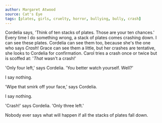 ```yaml
---
author: Margaret Atwood
source: Cat's Eye
tags: [plates, girls, cruelty, horror, bullying, bully, crash]
---
```

Cordelia says, 'Think of ten stacks of plates. Those are your ten chances.' Every time I do something wrong, a stack of plates comes crashing down. I can see these plates. Cordelia can see them too, because she's the one who says _Crash_! Grace can see them a little, but her crashes are tentative, she looks to Cordelia for confirmation. Carol tries a crash once or twice but is scoffed at: '_That_ wasn't a crash!'

'Only four left,' says Cordelia. 'You better watch yourself. Well?'

I say nothing.

'Wipe that smirk off your face,' says Cordelia.

I say nothing.

'Crash!' says Cordelia. 'Only three left.'

Nobody ever says what will happen if all the stacks of plates fall down. 